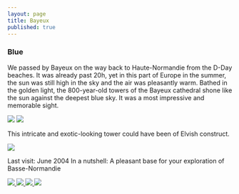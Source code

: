 ```yaml
---
layout: page
title: Bayeux
published: true
---
```

<h3>Blue</h3>

We passed by Bayeux on the way back to Haute-Normandie from the D-Day beaches. It was already past 20h, yet in this part of Europe in the summer, the sun was still high in the sky and the air was pleasantly warm. Bathed in the golden light, the 800-year-old towers of the Bayeux cathedral shone like the sun against the deepest blue sky. It was a most impressive and memorable sight.

<img src='https://dl.dropboxusercontent.com/u/52804626/bayeux/bayeuxtwotowers.jpg'/>
<img src='https://dl.dropboxusercontent.com/u/52804626/bayeux/bayeuxcathedralsideentrance.jpg'/>

This intricate and exotic-looking tower could have been of Elvish construct.

<img src='https://dl.dropboxusercontent.com/u/52804626/bayeux/bayeuxcathedraltower.jpg'/>

Last visit: June 2004
In a nutshell: A pleasant base for your exploration of Basse-Normandie
<!-- Darkbox -->
<div class="darkbox">
<a href="https://dl.dropboxusercontent.com/u/52804626/bayeux/bayeuxcathedralsideentrance.jpg" data-darkbox="bayeux">
  <img src="https://dl.dropboxusercontent.com/u/52804626/bayeux/thumbs/bayeuxcathedralsideentrance.jpg" />
</a>
<a href="https://dl.dropboxusercontent.com/u/52804626/bayeux/bayeuxcathedraltower.jpg" data-darkbox="bayeux">
  <img src="https://dl.dropboxusercontent.com/u/52804626/bayeux/thumbs/bayeuxcathedraltower.jpg" />
</a>
<a href="https://dl.dropboxusercontent.com/u/52804626/bayeux/bayeuxtwotowers.jpg" data-darkbox="bayeux">
  <img src="https://dl.dropboxusercontent.com/u/52804626/bayeux/thumbs/bayeuxtwotowers.jpg" />
</a>
<a href="https://dl.dropboxusercontent.com/u/52804626/bayeux/bayeuxtwotowersvert.jpg" data-darkbox="bayeux">
  <img src="https://dl.dropboxusercontent.com/u/52804626/bayeux/thumbs/bayeuxtwotowersvert.jpg" />
</a>

</div>
<!-- End darkbox -->